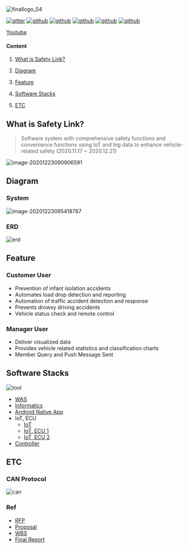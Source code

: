 ![finallogo_04](md-images/finallogo_04.png)

[![gitter](https://img.shields.io/gitter/room/socialDe/SafetyLink)](https://github.com/socialDe/SafetyLink) [![github](https://img.shields.io/github/languages/count/socialDe/SafetyLink)](https://github.com/socialDe/SafetyLink) [![github](https://img.shields.io/github/languages/top/socialDe/SafetyLink)](https://github.com/socialDe/SafetyLink) [![github](https://img.shields.io/github/languages/code-size/socialDe/SafetyLink)](https://github.com/socialDe/SafetyLink) [![github](https://img.shields.io/github/repo-size/socialDe/SafetyLink)](https://github.com/socialDe/SafetyLink) [![github](https://img.shields.io/github/contributors/socialDe/SafetyLink)](https://github.com/socialDe/SafetyLink)

[Youtube](https://youtu.be/ruTkEXwlFHY)





#### Content

1. [What is Safety Link?](#what-is-safety-link?)

2. [Diagram](#diagram)
3. [Feature](#feature)
4. [Software Stacks](#software-stacks)
5. [ETC](#etc)





## What is Safety Link?

> Software system with comprehensive safety functions and convenience functions using IoT and big data to enhance vehicle-related safety (2020.11.17 ~ 2020.12.21)

![image-20201223090906591](md-images/image-20201223090906591.png)





## Diagram

### System

![image-20201223095418787](md-images/image-20201223095418787.png)



### ERD

![erd](md-images/erd.png)





## Feature

### Customer User

- Prevention of infant isolation accidents
- Automates load drop detection and reporting
- Automation of traffic accident detection and response
- Prevents drowsy driving accidents
- Vehicle status check and remote control



### Manager User

- Deliver visualized data
- Provides vehicle related statistics and classification charts
- Member Query and Push Message Sent





## Software Stacks

![tool](md-images/tool.png)

- [WAS](WebServer)
- [Informatics](CustomerTablet)
- [Android Native App](CustomerMobile)
- IoT, ECU
  - [IoT](CarHead)
  - [IoT, ECU 1](CarFront)
  - [IoT, ECU 2](CarRear)
- [Controller](Sensors)





## ETC

### CAN Protocol

![can](md-images/can.png)



### Ref

- [RFP]()
- [Proposal]()
- [WBS]()
- [Final Report]()


